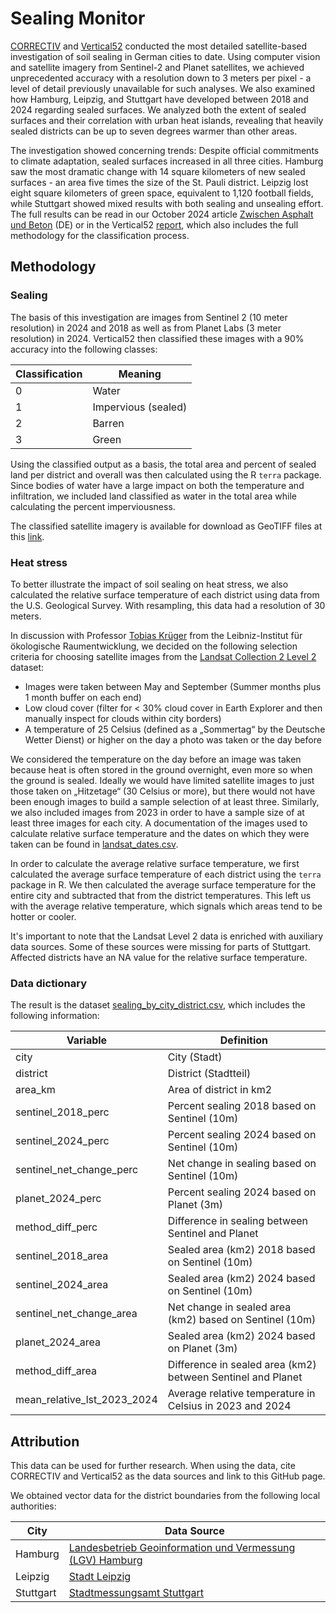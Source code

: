# Sealing Monitor

[CORRECTIV](https://correctiv.org/) and [Vertical52](https://vertical52.org/en) conducted the most detailed satellite-based investigation of soil sealing in German cities to date. Using computer vision and satellite imagery from Sentinel-2 and Planet satellites, we achieved unprecedented accuracy with a resolution down to 3 meters per pixel - a level of detail previously unavailable for such analyses. We also examined how Hamburg, Leipzig, and Stuttgart have developed between 2018 and 2024 regarding sealed surfaces. We analyzed both the extent of sealed surfaces and their correlation with urban heat islands, revealing that heavily sealed districts can be up to seven degrees warmer than other areas.

The investigation showed concerning trends: Despite official commitments to climate adaptation, sealed surfaces increased in all three cities. Hamburg saw the most dramatic change with 14 square kilometers of new sealed surfaces - an area five times the size of the St. Pauli district. Leipzig lost eight square kilometers of green space, equivalent to 1,120 football fields, while Stuttgart showed mixed results with both sealing and unsealing effort. The full results can be read in our October 2024 article [Zwischen Asphalt und Beton](https://correctiv.org/aktuelles/2024/10/01/zwischen-asphalt-und-beton-versiegelung-deutscher-staedte-nimmt-zu/) (DE) or in the Vertical52 [report](https://docs.google.com/document/d/1aqqOnTrgCGjkXMI6rsIpteRZq0KeZCHmUZQ-O5kykA8/), which also includes the full methodology for the classification process.

## Methodology

### Sealing

The basis of this investigation are images from Sentinel 2 (10 meter resolution) in 2024 and 2018 as well as from Planet Labs (3 meter resolution) in 2024. Vertical52 then classified these images with a 90% accuracy into the following classes:

|Classification|Meaning|
|--------------|-------|
|0|Water|
|1|Impervious (sealed)|
|2|Barren|
|3|Green|

Using the classified output as a basis, the total area and percent of sealed land per district and overall was then calculated using the R `terra` package. Since bodies of water have a large impact on both the temperature and infiltration, we included land classified as water in the total area while calculating the percent imperviousness.

The classified satellite imagery is available for download as GeoTIFF files at this [link](https://cloud.correctiv.net/index.php/s/ed5r282wDp4K2Pe).

### Heat stress

To better illustrate the impact of soil sealing on heat stress, we also calculated the relative surface temperature of each district using data from the U.S. Geological Survey. With resampling, this data had a resolution of 30 meters.

In discussion with Professor [Tobias Krüger](https://www.ioer.de/institut/beschaeftigte/krueger) from the Leibniz-Institut für ökologische Raumentwicklung, we decided on the following selection criteria for choosing satellite images from the [Landsat Collection 2 Level 2](https://www.usgs.gov/landsat-missions/landsat-collection-2-level-2-science-products) dataset:

- Images were taken between May and September (Summer months plus 1 month buffer on each end)
- Low cloud cover (filter for < 30% cloud cover in Earth Explorer and then manually inspect for clouds within city borders)
- A temperature of 25 Celsius (defined as a „Sommertag“ by the Deutsche Wetter Dienst) or higher on the day a photo was taken or the day before

We considered the temperature on the day before an image was taken because heat is often stored in the ground overnight, even more so when the ground is sealed. Ideally we would have limited satellite images to just those taken on „Hitzetage“ (30 Celsius or more), but there would not have been enough images to build a sample selection of at least three. Similarly, we also included images from 2023 in order to have a sample size of at least three images for each city. A documentation of the images used to calculate relative surface temperature and the dates on which they were taken can be found in [landsat_dates.csv](landsat_dates.csv).

In order to calculate the average relative surface temperature, we first calculated the average surface temperature of each district using the `terra` package in R. We then calculated the average surface temperature for the entire city and subtracted that from the district temperatures. This left us with the average relative temperature, which signals which areas tend to be hotter or cooler.

It's important to note that the Landsat Level 2 data is enriched with auxiliary data sources. Some of these sources were missing for parts of Stuttgart. Affected districts have an NA value for the relative surface temperature.

### Data dictionary

The result is the dataset [sealing_by_city_district.csv](sealing_by_city_district.csv), which includes the following information:

|Variable|Definition|
|--------|----------|
|city|City (Stadt)|
|district|District (Stadtteil)|
|area_km|Area of district in km2|
|sentinel_2018_perc|Percent sealing 2018 based on Sentinel (10m)|
|sentinel_2024_perc|Percent sealing 2024 based on Sentinel (10m)|
|sentinel_net_change_perc|Net change in sealing based on Sentinel (10m)|
|planet_2024_perc|Percent sealing 2024 based on Planet (3m)|
|method_diff_perc|Difference in sealing between Sentinel and Planet|
|sentinel_2018_area|Sealed area (km2) 2018 based on Sentinel (10m)|
|sentinel_2024_area|Sealed area (km2) 2024 based on Sentinel (10m)|
|sentinel_net_change_area|Net change in sealed area (km2) based on Sentinel (10m)|
|planet_2024_area|Sealed area (km2) 2024 based on Planet (3m)|
|method_diff_area|Difference in sealed area (km2) between Sentinel and Planet|
|mean_relative_lst_2023_2024|Average relative temperature in Celsius in 2023 and 2024|

## Attribution

This data can be used for further research. When using the data, cite CORRECTIV and Vertical52 as the data sources and link to this GitHub page.

We obtained vector data for the district boundaries from the following local authorities:

|City|Data Source|
|----|-----------|
|Hamburg|[Landesbetrieb Geoinformation und Vermessung (LGV) Hamburg](https://api.hamburg.de/datasets/v1/verwaltungsgrenzen/collections/stadtteile)|
|Leipzig|[Stadt Leipzig](https://www.leipzig.de/buergerservice-und-verwaltung/unsere-stadt/gebietsgliederung-und-strassennamen/kommunale-gebietsgliederung#c123748)|
|Stuttgart|[Stadtmessungsamt Stuttgart](https://opendata.stuttgart.de/dataset/kleinraumige-gliederung)|
